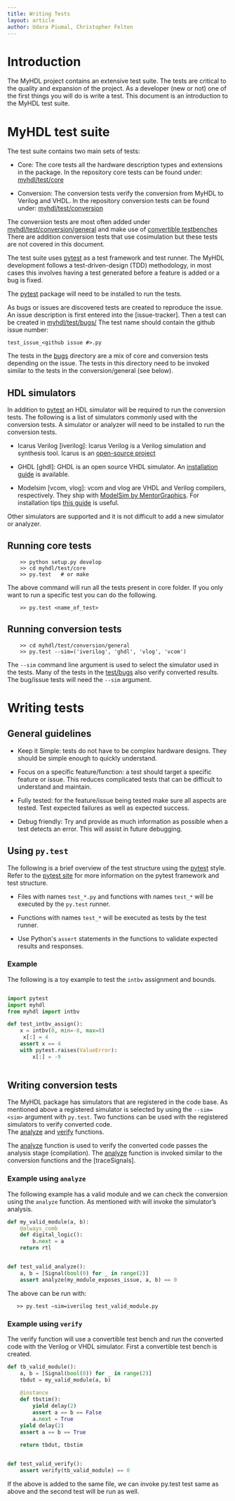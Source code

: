 ```yaml
---
title: Writing Tests
layout: article
author: Udara Piumal, Christopher Felton
---
```


Introduction
============
The MyHDL project contains an extensive test suite.  The tests 
are critical to the quality and expansion of the project.  As 
a developer (new or not) one of the first things you will do 
is write a test.  This document is an introduction to the MyHDL
test suite.


MyHDL test suite
================
The test suite contains two main sets of tests:

* Core: The core tests all the hardware description types and
  extensions in the package.  In the repository core tests can be 
  found under: [myhdl/test/core][test_core]

* Conversion: The conversion tests verify the conversion 
  from MyHDL to Verilog and VHDL.  In the repository conversion 
  tests can be found under: [myhdl/test/conversion][test_conv]

The conversion tests are most often added under [myhdl/test/conversion/general][test_conv_gen]
and make use of [convertible testbenches][tbconv]
There are addition conversion tests that use cosimulation but these
tests are not covered in this document.

<!-- link references used above -->
[test_core]: https://github.com/jandecaluwe/myhdl/tree/master/myhdl/test/core
[test_conv]: https://github.com/jandecaluwe/myhdl/tree/master/myhdl/test/conversion
[test_conv_gen]: https://github.com/jandecaluwe/myhdl/tree/master/myhdl/test/conversion/general
[tbconv]: http://docs.myhdl.org/en/latest/whatsnew/0.6.html#conversion-of-test-benches
[test_bugs]: (https://github.com/jandecaluwe/myhdl/tree/master/myhdl/test/bugs).

The test suite uses [pytest](http://pytest.org) as a
test framework and test runner.  The MyHDL development follows a 
test-driven-design (TDD) methodology, in most cases this involves
having a test generated before a feature is added or a bug is 
fixed.

The [pytest](http://pytest.org) package will need to be installed 
to run the tests.

As bugs or issues are discovered tests are created to reproduce
the issue.  An issue description is first entered into the [issue-tracker].
Then a test can be created in [myhdl/test/bugs/][test_bugs]
The test name should contain the github issue number:

    test_issue_<github issue #>.py
    
The tests in the [bugs][test_bugs] directory are a mix of core and 
conversion tests depending on the issue.  The tests in this directory need to
be invoked similar to the tests in the conversion/general (see below).

HDL simulators
--------------
In addition to [pytest](http://pytest.org) an HDL simulator will be 
required to run the conversion tests.  The following is a list of 
simulators commonly used with the conversion tests.  A simulator 
or analyzer will need to be installed to run the conversion tests.

* Icarus Verilog [iverilog]: Icarus Verilog is a Verilog simulation 
  and synthesis tool.  Icarus is an [open-source project](https://github.com/steveicarus/iverilog)

* GHDL [ghdl]: GHDL is an open source VHDL simulator. An [installation 
  guide](http://design4hardware.blogspot.com/2015/04/install-ghdl.html) is available. 

* Modelsim [vcom, vlog]: vcom and vlog are VHDL and Verilog compilers, 
  respectively.  They ship with [ModelSim by MentorGraphics](http://www.mentor.com/products/fv/modelsim/).
  For installation tips [this guide](http://mattaw.blogspot.com/2014/05/making-modelsim-altera-starter-edition.html) 
  is useful.
      
Other simulators are supported and it is not difficult
to add a new simulator or analyzer.


Running core tests
------------------

```
    >> python setup.py develop
    >> cd myhdl/test/core
    >> py.test   # or make
```

The above command will run all the tests present in core folder. 
If you only want to run a specific test you can do the following.

```
    >> py.test <name_of_test>
```

Running conversion tests
------------------------

```
    >> cd myhdl/test/conversion/general
    >> py.test --sim=('iverilog', 'ghdl', 'vlog', 'vcom') 
```

The `--sim` command line argument is used to select the simulator 
used in the tests.  Many of the tests in the [test/bugs][test_bugs] 
also verify converted results.  The bug/issue tests will need the 
`--sim` argument.


Writing tests
=============
<!-- @todo: some intro here -->

General guidelines
------------------
* Keep it Simple: tests do not have to be complex hardware designs. 
  They should be simple enough to quickly understand.
  
* Focus on a specific feature/function: a test should target a 
  specific feature or issue.  This reduces complicated tests that 
  can be difficult to understand and maintain.
  
* Fully tested: for the feature/issue being tested make sure all 
  aspects are tested.  Test expected failures as well as expected 
  success.
  
* Debug friendly:  Try and provide as much information as possible 
  when a test detects an error.  This will assist in future debugging.
         

<!-- @todo: new section name -->
Using `py.test`
---------------
The following is a brief overview of the test structure using the 
[pytest](pytest.org) style.  Refer to the [pytest site](pytest.org) 
for more information on the pytest framework and test structure.

<!-- @todo: brief summary of  pytest -->
* Files with names `test_*.py` and functions with names `test_*` will
  be executed by the `py.test` runner.
  
* Functions with names `test_*` will be executed as tests by the
  test runner.
  
* Use Python's `assert` statements in the functions to validate 
  expected results and responses.


### Example
The following is a toy example to test the `intbv` assignment 
and bounds.

```python

import pytest
import myhdl
from myhdl import intbv

def test_intbv_assign():
    x = intbv(0, min=-8, max=8)
     x[:] = 4
    assert x == 4
    with pytest.raises(ValueError):
        x[:] = -9
    
```


Writing conversion tests
------------------------
The MyHDL package has simulators that are registered in the code
base.  As mentioned above a registered simulator is selected by
using the `--sim=<sim>` argument with `py.test`.  Two functions 
can be used with the registered simulators to verify converted code.  
The [analyze][analyze_func] and [verify][verify_func] functions.

[analyze_func]: http://docs.myhdl.org/en/stable/manual/reference.html#myhdl.conversion.analyze
[verify_func]: http://docs.myhdl.org/en/stable/manual/reference.html#myhdl.conversion.verify

The [analyze][analyze_func] function is used to verify the converted 
code passes the analysis stage (compilation).  The [analyze][analyze_func] 
function is invoked similar to the conversion functions and the 
[traceSignals].


[convver]: http://docs.myhdl.org/en/stable/manual/reference.html?highlight=component#module-myhdl.conversion


### Example using `analyze`

The following example has a valid module and we can check the 
conversion using the `analyze` function.  As mentioned with will
invoke the simulator’s analysis.

```python
def my_valid_module(a, b):
    @always_comb
    def digital_logic():
        b.next = a
    return rtl


def test_valid_analyze():
    a, b = [Signal(bool(0) for _ in range(2)]
    assert analyze(my_module_exposes_issue, a, b) == 0
```

The above can be run with:

```
   >> py.test —sim=iverilog test_valid_module.py
```


### Example using `verify`

The verify function will use a convertible test bench and run the
converted code with the Verilog or VHDL simulator.  First a 
convertible test bench is created.

```python
def tb_valid_module():
    a, b = [Signal(bool(0)) for _ in range(2)]    
    tbdut = my_valid_module(a, b)
    
    @instance
    def tbstim():
        yield delay(2)
        assert a == b == False
        a.next = True
	yield delay(2)
	assert a == b == True
	
	return tbdut, tbstim


def test_valid_verify():
    assert verify(tb_valid_module) == 0
```


If the above is added to the same file, we can invoke py.test 
test same as above and the second test will be run as well.




